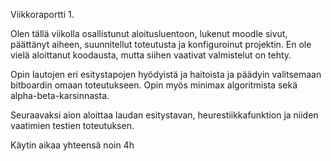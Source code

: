 Viikkoraportti 1.

Olen tällä viikolla osallistunut aloitusluentoon, lukenut moodle sivut, päättänyt aiheen, suunnitellut toteutusta ja konfiguroinut projektin. En ole vielä aloittanut koodausta, mutta siihen vaativat valmistelut on tehty. 

Opin lautojen eri esitystapojen hyödyistä ja haitoista ja päädyin valitsemaan bitboardin omaan toteutukseen. Opin myös minimax algoritmista sekä alpha-beta-karsinnasta.

Seuraavaksi aion aloittaa laudan esitystavan, heurestiikkafunktion ja niiden vaatimien testien toteutuksen.

Käytin aikaa yhteensä noin 4h
